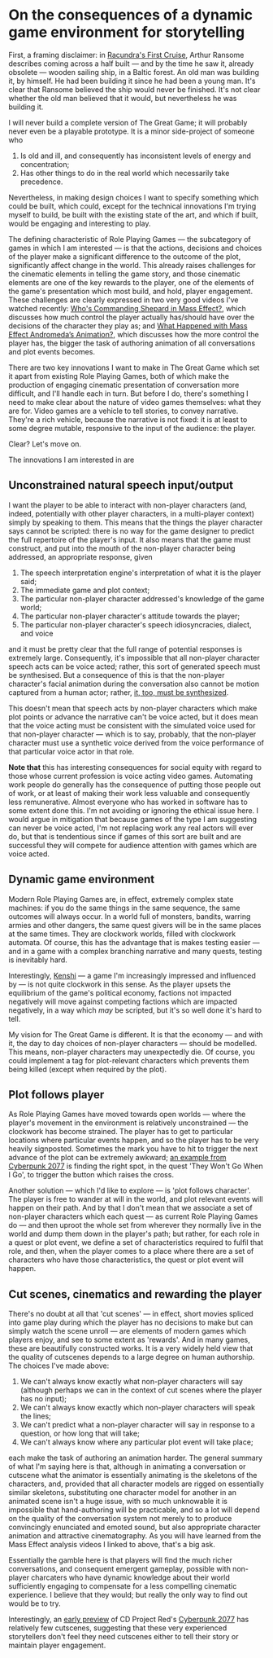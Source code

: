 # On the consequences of a dynamic game environment for storytelling

First, a framing disclaimer: in [Racundra's First Cruise](https://books.google.co.uk/books?id=Ol1-DwAAQBAJ&lpg=PP1&pg=PT77#v=twopage&q&f=false), Arthur Ransome describes coming across a half built &mdash; and by the time he saw it, already obsolete &mdash; wooden sailing ship, in a Baltic forest. An old man was building it, by himself. He had been building it since he had been a young man. It's clear that Ransome believed the ship would never be finished. It's not clear whether the old man believed that it would, but nevertheless he was building it.

I will never build a complete version of The Great Game; it will probably never even be a playable prototype. It is a minor side-project of someone who

1. Is old and ill, and consequently has inconsistent levels of energy and concentration;
2. Has other things to do in the real world which necessarily take precedence.

Nevertheless, in making design choices I want to specify something which could be built, which could, except for the technical innovations I'm trying myself to build, be built with the existing state of the art, and which if built, would be engaging and interesting to play.

The defining characteristic of Role Playing Games &mdash; the subcategory of games in which I am interested &mdash; is that the actions, decisions and choices of the player make a significant difference to the outcome of the plot, significantly affect change in the world. This already raises challenges for the cinematic elements in telling the game story, and those cinematic elements are one of the key rewards to the player, one of the elements of the game's presentation which most build, and hold, player engagement. These challenges are clearly expressed in two very good videos I've watched recently: [Who's Commanding Shepard in Mass Effect?](https://youtu.be/bm0S4cn_rfw), which discusses how much control the player actually has/should have over the decisions of the character they play as; and [What Happened with Mass Effect Andromeda’s Animation?](https://youtu.be/NmLPpcVQFJM), which discusses how the more control the player has, the bigger the task of authoring animation of all conversations and plot events becomes.

There are two key innovations I want to make in The Great Game which set it apart from existing Role Playing Games, both of which make the production of engaging cinematic presentation of conversation more difficult, and I'll handle each in turn. But before I do, there's something I need to make clear about the nature of video games themselves: what they are for. Video games are a vehicle to tell stories, to convey narrative. They're a rich vehicle, because the narrative is not fixed: it is at least to some degree mutable, responsive to the input of the audience: the player.

Clear? Let's move on.

The innovations I am interested in are

## Unconstrained natural speech input/output

I want the player to be able to interact with non-player characters (and, indeed, potentially with other player characters, in a multi-player context) simply by speaking to them. This means that the things the player character says cannot be scripted: there is no way for the game designer to predict the full repertoire of the player's input. It also means that the game must construct, and put into the mouth of the non-player character being addressed, an appropriate response, given

1. The speech interpretation engine's interpretation of what it is the player said;
2. The immediate game and plot context;
3. The particular non-player character addressed's knowledge of the game world;
4. The particular non-player character's attitude towards the player;
5. The particular non-player character's speech idiosyncracies, dialect, and voice

and it must be pretty clear that the full range of potential responses is extremely large. Consequently, it's impossible that all non-player character speech acts can be voice acted; rather, this sort of generated speech must be synthesised. But a consequence of this is that the non-player character's facial animation during the conversation also cannot be motion captured from a human actor; rather, [it, too, must be synthesized](https://youtu.be/fa3_Mfqu8KA).

This doesn't mean that speech acts by non-player characters which make plot points or advance the narrative can't be voice acted, but it does mean that the voice acting must be consistent with the simulated voice used for that non-player character &mdash; which is to say, probably, that the non-player character must use a synthetic voice derived from the voice performance of that particular voice actor in that role.

**Note that** this has interesting consequences for social equity with regard to those whose current profession is voice acting video games. Automating work people do generally has the consequence of putting those people out of work, or at least of making their work less valuable and consequently less remunerative. Almost everyone who has worked in software has to some extent done this. I'm not avoiding or ignoring the ethical issue here. I would argue in mitigation that because games of the type I am suggesting can never be voice acted, I'm not replacing work any real actors will ever do, but that is tendentious since if games of this sort are built and are successful they will compete for audience attention with games which are voice acted.

## Dynamic game environment

Modern Role Playing Games are, in effect, extremely complex state machines: if you do the same things in the same sequence, the same outcomes will always occur. In a world full of monsters, bandits, warring armies and other dangers, the same quest givers will be in the same places at the same times. They are clockwork worlds, filled with clockwork automata. Of course, this has the advantage that is makes testing easier &mdash; and in a game with a complex branching narrative and many quests, testing is inevitably hard.

Interestingly, [Kenshi](https://lofigames.com/) &mdash; a game I'm increasingly impressed and influenced by &mdash; is not quite clockwork in this sense. As the player upsets the equilibrium of the game's political economy, factions not impacted negatively will move against competing factions which are impacted negatively, in a way which *may* be scripted, but it's so well done it's hard to tell.

My vision for The Great Game is different. It is that the economy &mdash; and with it, the day to day choices of non-player characters &mdash; should be modelled. This means, non-player characters may unexpectedly die. Of course, you could implement a tag for plot-relevant characters which prevents them being killed (except when required by the plot).

## Plot follows player

As Role Playing Games have moved towards open worlds &mdash; where the player's movement in the environment is relatively unconstrained &mdash; the clockwork has become strained. The player has to get to particular locations where particular events happen, and so the player has to be very heavily signposted. Sometimes the mark you have to hit to trigger the next advance of the plot can be extremely awkward; [an example from Cyberpunk 2077](https://youtu.be/GEYkuctBUYE?t=2990) is finding the right spot, in the quest 'They Won't Go When I Go', to trigger the button which raises the cross. 

Another solution &mdash; which I'd like to explore &mdash; is 'plot follows character'. The player is free to wander at will in the world, and plot relevant events will happen on their path. And by that I don't mean that we associate a set of non-player characters which each quest &mdash; as current Role Playing Games do &mdash; and then uproot the whole set from wherever they normally live in the world and dump them down in the player's path; but rather, for each role in a quest or plot event, we define a set of characteristics required to fulfil that role, and then, when the player comes to a place where there are a set of characters who have those characteristics, the quest or plot event will happen.

## Cut scenes, cinematics and rewarding the player

There's no doubt at all that 'cut scenes' &mdash; in effect, short movies spliced into game play during which the player has no decisions to make but can simply watch the scene unroll &mdash; are elements of modern games which players enjoy, and see to some extent as 'rewards'. And in many games, these are beautifully constructed works. It is a very widely held view that the quality of cutscenes depends to a large degree on human authorship. The choices I've made above:

1. We can't always know exactly what non-player characters will say (although perhaps we can in the context of cut scenes where the player has no input);
2. We can't always know exactly which non-player characters will speak the lines;
3. We can't predict what a non-player character will say in response to a question, or how long that will take;
4. We can't always know where any particular plot event will take place;

each make the task of authoring an animation harder. The general summary of what I'm saying here is that, although in animating a conversation or cutscene what the animator is essentially animating is the skeletons of the characters, and, provided that all character models are rigged on essentially similar skeletons, substituting one character model for another in an animated scene isn't a huge issue, with so much unknowable it is impossible that hand-authoring will be practicable, and so a lot will depend on the quality of the conversation system not merely to to produce convincingly enunciated and emoted sound, but also appropriate character animation and attractive cinematography. As you will have learned from the Mass Effect analysis videos I linked to above, that's a big ask.

Essentially the gamble here is that players will find the much richer conversations, and consequent emergent gameplay, possible with non-player charcaters who have dynamic knowledge about their world sufficiently engaging to compensate for a less compelling cinematic experience. I believe that they would; but really the only way to find out would be to try.

Interestingly, an [early preview](https://youtu.be/VwwZx5t5MIc?t=327) of CD Project Red's [Cyberpunk 2077](https://www.cyberpunk.net/us/en/cyberpunk-2077) has relatively few cutscenes, suggesting that these very experienced storytellers don't feel they need cutscenes either to tell their story or maintain player engagement.
